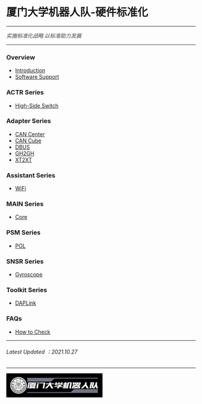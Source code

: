 # 厦门大学机器人队-硬件标准化

---

<Font color="grey">***实施标准化战略 以标准助力发展***</Font>

---

### Overview
- [Introduction](README.md)
- [Software Support](Software-Support.md)

### ACTR Series
- [High-Side Switch](High-Side-Switch.md)

### Adapter Series

- [CAN Center](CAN-Center.md)
- [CAN Cube](CAN-Cube.md)
- [DBUS](DBUS.md)
- [GH2GH](GH2GH.md)
- [XT2XT](XT2XT.md)

### Assistant Series

- [WiFi](WiFi.md)

### MAIN Series

- [Core](Core.md)

### PSM Series

- [POL](POL.md)

### SNSR Series

- [Gyroscope](Gyroscope.md)

### Toolkit Series

- [DAPLink](DAPLink.md)

### FAQs

- [How to Check](How-to-Check.md)

----
###### Latest Updated ：2021.10.27
----

<img src="logo\logo3.png" style="zoom: 25%;" />

